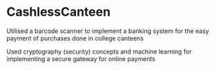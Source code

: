 # CashlessCanteen
Utilised a barcode scanner to implement a banking system for the
easy payment of purchases done in college canteens

Used cryptography (security) concepts and machine learning for
implementing a secure gateway for online payments
